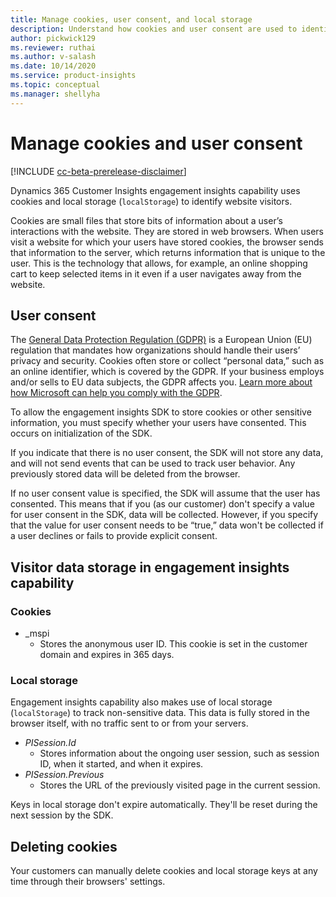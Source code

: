```yaml
---
title: Manage cookies, user consent, and local storage
description: Understand how cookies and user consent are used to identify website visitors
author: pickwick129
ms.reviewer: ruthai
ms.author: v-salash
ms.date: 10/14/2020
ms.service: product-insights
ms.topic: conceptual
ms.manager: shellyha
---
```


# Manage cookies and user consent

[!INCLUDE [cc-beta-prerelease-disclaimer](includes/cc-beta-prerelease-disclaimer.md)]

Dynamics 365 Customer Insights engagement insights capability uses cookies and local storage (`localStorage`) to identify website visitors.

Cookies are small files that store bits of information about a user’s interactions with the website. They are stored in web browsers. When users visit a website for which your users have stored cookies, the browser sends that information to the server, which returns information that is unique to the user. This is the technology that allows, for example, an online shopping cart to keep selected items in it even if a user navigates away from the website.

## User consent

The [General Data Protection Regulation (GDPR)](https://docs.microsoft.com/dynamics365/get-started/gdpr/) is a European Union (EU) regulation that mandates how organizations should handle their users’ privacy and security. Cookies often store or collect “personal data,” such as an online identifier, which is covered by the GDPR. If your business employs and/or sells to EU data subjects, the GDPR affects you. [Learn more about how Microsoft can help you comply with the GDPR](https://www.microsoft.com/trust-center/privacy/gdpr-faqs).

To allow the engagement insights SDK to store cookies or other sensitive information, you must specify whether your users have consented. This occurs on initialization of the SDK.

If you indicate that there is no user consent, the SDK will not store any data, and will not send events that can be used to track user behavior. Any previously stored data will be deleted from the browser.

If no user consent value is specified, the SDK will assume that the user has consented. This means that if you (as our customer) don't specify a value for user consent in the SDK, data will be collected. However, if you specify that the value for user consent needs to be “true,” data won't be collected if a user declines or fails to provide explicit consent.

## Visitor data storage in engagement insights capability

### Cookies

- _mspi
    - Stores the anonymous user ID. This cookie is set in the customer domain and expires in 365 days.

### Local storage

Engagement insights capability also makes use of local storage (`localStorage`) to track non-sensitive data. This data is fully stored in the browser itself, with no traffic sent to or from your servers.

- *PISession.Id* 
    - Stores information about the ongoing user session, such as session ID, when it started, and when it expires.
- *PISession.Previous*
    - Stores the URL of the previously visited page in the current session.
    
Keys in local storage don't expire automatically. They'll be reset during the next session by the SDK.

## Deleting cookies

Your customers can manually delete cookies and local storage keys at any time through their browsers' settings.
